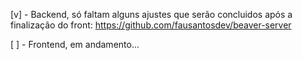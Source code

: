 [v] - Backend, só faltam alguns ajustes que serão concluidos após a finalização do front: https://github.com/fausantosdev/beaver-server

[ ] - Frontend, em andamento...
